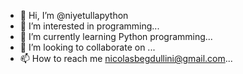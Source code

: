 - 👋 Hi, I’m @niyetullapython
- 👀 I’m interested in programming...
- 🌱 I’m currently learning Python programming...
- 💞️ I’m looking to collaborate on ...
- 📫 How to reach me nicolasbegdullini@gmail.com...

<!---
niyetullapython/niyetullapython is a ✨ special ✨ repository because its `README.md` (this file) appears on your GitHub profile.
You can click the Preview link to take a look at your changes.
--->
